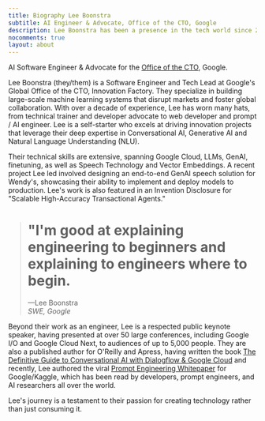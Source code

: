 ```yaml
---
title: Biography Lee Boonstra
subtitle: AI Engineer & Advocate, Office of the CTO, Google
description: Lee Boonstra has been a presence in the tech world since 2007, wearing many hats, from software engineer to prompt engineer, web developer to technical trainer, and developer advocate. With eight years of experience at Google, they now hold the role of SWE Tech Lead at the Cloud office of the CTO. Leading innovation projects, Lee aims to disrupt markets and foster collaboration globally. Their expertise in Conversational and Voice technology, alongside (Generative) AI, has led to recognition as a respected public keynote speaker and published author for O’Reilly and Apress. Lee eases tech headaches and celebrates those light bulb moments.
nocomments: true
layout: about
---
```


AI Software Engineer & Advocate for the <a href="https://blog.google/products/google-cloud/octo-google-clouds-two-way-innovation-street/">Office of the CTO</a>, Google.


Lee Boonstra (they/them) is a Software Engineer and Tech Lead at Google's Global Office of the CTO, Innovation Factory. They specialize in building large-scale machine learning systems that disrupt markets and foster global collaboration. With over a decade of experience, Lee has worn many hats, from technical trainer and developer advocate to web developer and prompt / AI engineer. Lee is a self-starter who excels at driving innovation projects that leverage their deep expertise in Conversational AI, Generative AI and Natural Language Understanding (NLU).

Their technical skills are extensive, spanning Google Cloud, LLMs, GenAI, finetuning, as well as Speech Technology and Vector Embeddings. A recent project Lee led involved designing an end-to-end GenAI speech solution for Wendy's, showcasing their ability to implement and deploy models to production. Lee's work is also featured in an Invention Disclosure for "Scalable High-Accuracy Transactional Agents."

<div class="blockquote-wrapper">
  <blockquote class="blockquote">
    <h1>
     "I'm good at explaining engineering to beginners and explaining to engineers where to begin.
     </h1>
    <figcaption>&mdash;Lee Boonstra<br><em>SWE, Google</em></h4></figcaption>
  </blockquote>
</div>

Beyond their work as an engineer, Lee is a respected public keynote speaker, having presented at over 50 large conferences, including Google I/O and Google Cloud Next, to audiences of up to 5,000 people. They are also a published author for O'Reilly and Apress, having written the book [The Definitive Guide to Conversational AI with Dialogflow & Google Cloud](https://www.amazon.com/Definitive-Guide-Conversational-Dialogflow-Google/dp/1484270134/ref=asc_df_1484270134/) and recently, Lee authored the viral [Prompt Engineering Whitepaper](https://www.kaggle.com/whitepaper-prompt-engineering) for Google/Kaggle, which has been read by developers, prompt engineers, and AI researchers all over the world.

Lee's journey is a testament to their passion for creating technology rather than just consuming it.


<link rel="preconnect" href="https://fonts.gstatic.com" crossorigin>
<link href="https://fonts.googleapis.com/css2?family=Abril+Fatface&display=swap" rel="stylesheet">


